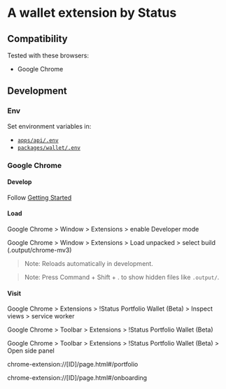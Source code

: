 # A wallet extension by Status

## Compatibility

Tested with these browsers:

- Google Chrome

## Development

### Env

Set environment variables in:

- [`apps/api/.env`](../api/.env)
- [`packages/wallet/.env`](../../packages/wallet/.env)

### Google Chrome

#### Develop

Follow [Getting Started](../../README.md#getting-started)

#### Load

Google Chrome > Window > Extensions > enable Developer mode

Google Chrome > Window > Extensions > Load unpacked > select build (.output/chrome-mv3)

> Note: Reloads automatically in development.

> Note: Press Command + Shift + . to show hidden files like `.output/`.

#### Visit

Google Chrome > Extensions > !Status Portfolio Wallet (Beta) > Inspect views > service worker

Google Chrome > Toolbar > Extensions > !Status Portfolio Wallet (Beta)

Google Chrome > Toolbar > Extensions > !Status Portfolio Wallet (Beta) > Open side panel

chrome-extension://\[ID]/page.html#/portfolio

chrome-extension://\[ID]/page.html#/onboarding
